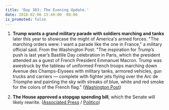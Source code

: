 ```yaml
---
title: 'Day 383: The Evening Update.'
date: 2018-02-06 15:49:00 -08:00
is_promoted: false
---
```


1. **Trump wants a grand military parade with soldiers marching and tanks** later this year to showcase the might of America's armed forces. "The marching orders were: I want a parade like the one in France," a military official said. From the Washington Post: "The inspiration for Trump’s push is last year’s Bastille Day celebration in Paris, which the president attended as a guest of French President Emmanuel Macron. Trump was awestruck by the tableau of uniformed French troops marching down Avenue des Champs-Elysees with military tanks, armored vehicles, gun trucks and carriers — complete with fighter jets flying over the Arc de Triomphe and painting the sky with streaks of blue, white and red smoke for the colors of the French flag." ([Washington Post](https://www.washingtonpost.com/politics/trumps-marching-orders-to-the-pentagon-plan-a-grand-military-parade/2018/02/06/9e19ca88-0b55-11e8-8b0d-891602206fb7_story.html))

2. **The House approved a stopgap spending bill**, which the Senate will likely rewrite. ([Associated Press](https://apnews.com/0688bbeeba4445969e6a85c0eae2fbf6) / [Politico](https://www.politico.com/story/2018/02/06/government-shutdown-republican-bill-393199))